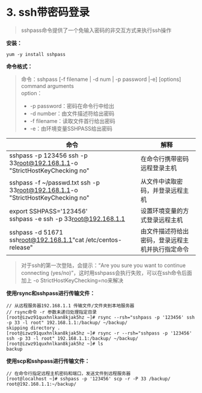 # 3. ssh带密码登录

> sshpass命令提供了一个免输入密码的非交互方式来执行ssh操作

**安装：**

```
yum -y install sshpass
```

**命令格式：**

> 命令：sshpass [-f filename | -d num | -p password |-e] [options] command arguments  
> option：
>
> - -p password：密码在命令行中给出
> - -d number：由文件描述符给出密码
> - -f filename：读取文件首行给出密码
> - -e：由环境变量SSHPASS给出密码

|命令|解释|
| ----------------------------------------------------------------| --------------------------------------------------|
|sshpass -p 123456 ssh -p 33[root@192.168.1.1](mailto:root@192.168.1.1)-o "StrictHostKeyChecking no"|在命令行携带密码远程登录主机|
|sshpass -f ~/passwd.txt ssh -p 33[root@192.168.1.1](mailto:root@192.168.1.1)-o "StrictHostKeyChecking no"|从文件中读取密码，并登录远程主机|
|export SSHPASS='123456'<br />sshpass -e ssh -p 33[root@192.168.1.1](mailto:root@192.168.1.1)|设置环境变量的方式登录远程主机|
|sshpass  -d 51671 ssh[root@192.168.1.1](mailto:root@192.168.1.1)"cat /etc/centos-release"|由文件描述符给出密码，登录远程主机并执行指定命令|

> 对于ssh的第一次登陆，会提示：“Are you sure you want to  continue connecting (yes/no)”，这时用sshpass会执行失败，可以在ssh命令后面加上 -o  StrictHostKeyChecking=no来解决

**使用rsync和sshpass进行传输文件：**

```
// 从远程服务器192.168.1.1 传输文件/文件夹到本地服务器 
// rsync命令 -r 参数未递归处理指定目录
[root@izwz91quxhnlkan8kjak5hz ~]# rsync --rsh="sshpass -p '123456' ssh -p 33 -l root" 192.168.1.1:/backup/ ~/backup/
skipping directory .
[root@izwz91quxhnlkan8kjak5hz ~]# rsync -r --rsh="sshpass -p '123456' ssh -p 33 -l root" 192.168.1.1:/backup/ ~/backup/
[root@izwz91quxhnlkan8kjak5hz ~]# ls
backup
```

**使用scp和sshpass进行传输文件：**

```
// 在命令行指定远程主机密码和端口，发送文件到远程服务器
[root@localhost ~]# sshpass -p '123456' scp -r -P 33 /backup/ root@192.168.1.1:~/backup/
```

‍
